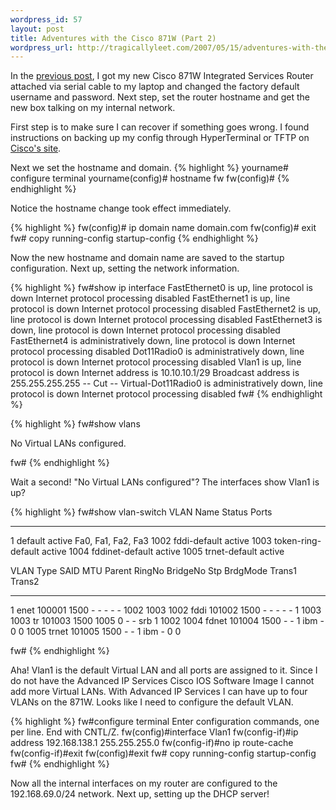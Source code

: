 ```yaml
--- 
wordpress_id: 57
layout: post
title: Adventures with the Cisco 871W (Part 2)
wordpress_url: http://tragicallyleet.com/2007/05/15/adventures-with-the-cisco-871w-part-2/
---
```

In the [previous post](http://tragicallyleet.com/2007/05/10/adventures-with-the-cisco-871w-part-1/), I got my new Cisco 871W Integrated Services Router attached via serial cable to my laptop and changed the factory default username and password.  Next step, set the router hostname and get the new box talking on my internal network.

First step is to make sure I can recover if something goes wrong.  I found instructions on backing up my config through HyperTerminal or TFTP on [Cisco's site](http://www.cisco.com/en/US/products/sw/iosswrel/ps1835/products_tech_note09186a008020260d.shtml).

Next we set the hostname and domain.
{% highlight %}
yourname# configure terminal
yourname(config)# hostname fw
fw(config)#
{% endhighlight %}

Notice the hostname change took effect immediately.

{% highlight %}
fw(config)# ip domain name domain.com
fw(config)# exit
fw# copy running-config startup-config
{% endhighlight %}

Now the new hostname and domain name are saved to the startup configuration.  Next up, setting the network information.

{% highlight %}
fw#show ip interface
FastEthernet0 is up, line protocol is down
  Internet protocol processing disabled
FastEthernet1 is up, line protocol is down
  Internet protocol processing disabled
FastEthernet2 is up, line protocol is down
  Internet protocol processing disabled
FastEthernet3 is down, line protocol is down
  Internet protocol processing disabled
FastEthernet4 is administratively down, line protocol is down
  Internet protocol processing disabled
Dot11Radio0 is administratively down, line protocol is down
  Internet protocol processing disabled
Vlan1 is up, line protocol is down
  Internet address is 10.10.10.1/29
  Broadcast address is 255.255.255.255
  -- Cut --
Virtual-Dot11Radio0 is administratively down, line protocol is down
  Internet protocol processing disabled
fw#
{% endhighlight %}

{% highlight %}
fw#show vlans 

No Virtual LANs configured.

fw#
{% endhighlight %}

Wait a second!  "No Virtual LANs configured"?   The interfaces show Vlan1 is up?

{% highlight %}
fw#show vlan-switch
VLAN Name                             Status    Ports
---- -------------------------------- --------- -------------------------------
1    default                          active    Fa0, Fa1, Fa2, Fa3
1002 fddi-default                     active
1003 token-ring-default               active
1004 fddinet-default                  active
1005 trnet-default                    active    

VLAN Type  SAID       MTU   Parent RingNo BridgeNo Stp  BrdgMode Trans1 Trans2
---- ----- ---------- ----- ------ ------ -------- ---- -------- ------ ------
1    enet  100001     1500  -      -      -        -    -        1002   1003
1002 fddi  101002     1500  -      -      -        -    -        1      1003
1003 tr    101003     1500  1005   0      -        -    srb      1      1002
1004 fdnet 101004     1500  -      -      1        ibm  -        0      0
1005 trnet 101005     1500  -      -      1        ibm  -        0      0   

fw#
{% endhighlight %}

Aha!  Vlan1 is the default Virtual LAN and all ports are assigned to it.  Since I do not have the Advanced IP Services Cisco IOS Software Image I cannot add more Virtual LANs.  With Advanced IP Services I can have up to four VLANs on the 871W.  Looks like I need to configure the default VLAN.

{% highlight %}
fw#configure terminal
Enter configuration commands, one per line.  End with CNTL/Z.
fw(config)#interface Vlan1
fw(config-if)#ip address 192.168.138.1 255.255.255.0
fw(config-if)#no ip route-cache
fw(config-if)#exit
fw(config)#exit
fw# copy running-config startup-config
fw#
{% endhighlight %}

Now all the internal interfaces on my router are configured to the 192.168.69.0/24 network.  Next up, setting up the DHCP server!
